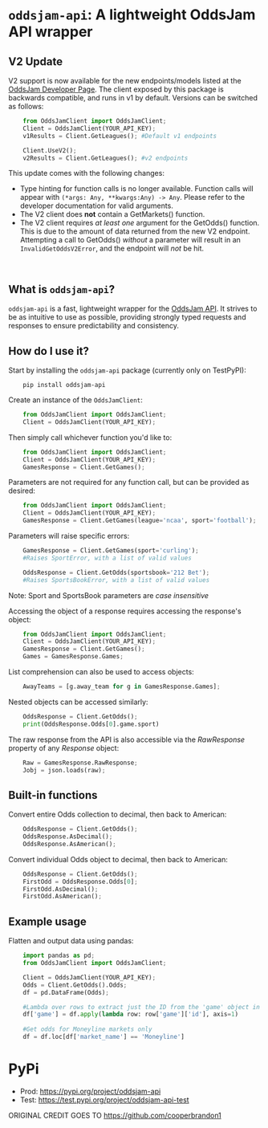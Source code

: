 # <code>oddsjam-api</code>: A lightweight OddsJam API wrapper

## V2 Update
V2 support is now available for the new endpoints/models listed at the [OddsJam Developer Page](https://developer.oddsjam.com/).  The client exposed by this package is backwards compatible, and runs in v1 by default. Versions can be switched as follows:
``` python
    from OddsJamClient import OddsJamClient;
    Client = OddsJamClient(YOUR_API_KEY);
    v1Results = Client.GetLeagues(); #Default v1 endpoints

    Client.UseV2();
    v2Results = Client.GetLeagues(); #v2 endpoints
```

This update comes with the following changes:
<ul>
<li>Type hinting for function calls is no longer available. Function calls will appear with <code>(*args: Any, **kwargs:Any) -> Any</code>. Please refer to the developer documentation for valid arguments.</li>
<li>The V2 client does <strong>not</strong> contain a GetMarkets() function.</li>
<li>The V2 client requires <i>at least one</i> argument for the GetOdds() function. This is due to the amount of data returned from the new V2 endpoint. Attempting a call to GetOdds() <i>without</i> a parameter will result in an <code>InvalidGetOddsV2Error</code>, and the endpoint will <i>not</i> be hit.</li>
</ul>
<br/>

## What is <code>oddsjam-api</code>?
<code>oddsjam-api</code> is a fast, lightweight wrapper for the [OddsJam API](https://developer.oddsjam.com/). It strives to be as intuitive to use as possible, providing strongly typed requests and responses to ensure predictability and consistency.



## How do I use it?
Start by installing the <code>oddsjam-api</code> package (currently only on TestPyPI):
``` 
    pip install oddsjam-api
```

Create an instance of the <code>OddsJamClient</code>:

``` python
    from OddsJamClient import OddsJamClient;
    Client = OddsJamClient(YOUR_API_KEY);
```

Then simply call whichever function you'd like to:

``` python 
    from OddsJamClient import OddsJamClient;
    Client = OddsJamClient(YOUR_API_KEY);
    GamesResponse = Client.GetGames();
```

Parameters are not required for any function call, but can be provided as desired:

``` python
    from OddsJamClient import OddsJamClient;
    Client = OddsJamClient(YOUR_API_KEY);
    GamesResponse = Client.GetGames(league='ncaa', sport='football');
```

Parameters will raise specific errors:

``` python
    GamesResponse = Client.GetGames(sport='curling'); 
    #Raises SportError, with a list of valid values

    OddsResponse = Client.GetOdds(sportsbook='212 Bet');
    #Raises SportsBookError, with a list of valid values
```

Note: Sport and SportsBook parameters are *case insensitive*

Accessing the object of a response requires accessing the response's object:

``` python    
    from OddsJamClient import OddsJamClient;
    Client = OddsJamClient(YOUR_API_KEY);
    GamesResponse = Client.GetGames();
    Games = GamesResponse.Games;
```

List comprehension can also be used to access objects:

``` python
    AwayTeams = [g.away_team for g in GamesResponse.Games];
```

Nested objects can be accessed similarly:

``` python
    OddsResponse = Client.GetOdds();
    print(OddsResponse.Odds[0].game.sport)
```

The raw response from the API is also accessible via the *RawResponse* property of any *Response* object:

``` python
    Raw = GamesResponse.RawResponse;
    Jobj = json.loads(raw);
```

## Built-in functions
Convert entire Odds collection to decimal, then back to American:
``` python
    OddsResponse = Client.GetOdds();
    OddsResponse.AsDecimal();
    OddsResponse.AsAmerican();
```

Convert individual Odds object to decimal, then back to American:
``` python
    OddsResponse = Client.GetOdds();
    FirstOdd = OddsResponse.Odds[0];
    FirstOdd.AsDecimal();
    FirstOdd.AsAmerican();
```

## Example usage
Flatten and output data using pandas:
``` python
    import pandas as pd;
    from OddsJamClient import OddsJamClient;

    Client = OddsJamClient(YOUR_API_KEY);
    Odds = Client.GetOdds().Odds;
    df = pd.DataFrame(Odds);

    #Lambda over rows to extract just the ID from the 'game' object in each row
    df['game'] = df.apply(lambda row: row['game']['id'], axis=1)
    
    #Get odds for Moneyline markets only
    df = df.loc[df['market_name'] == 'Moneyline']
```

# PyPi

* Prod: https://pypi.org/project/oddsjam-api
* Test: https://test.pypi.org/project/oddsjam-api-test


ORIGINAL CREDIT GOES TO https://github.com/cooperbrandon1
